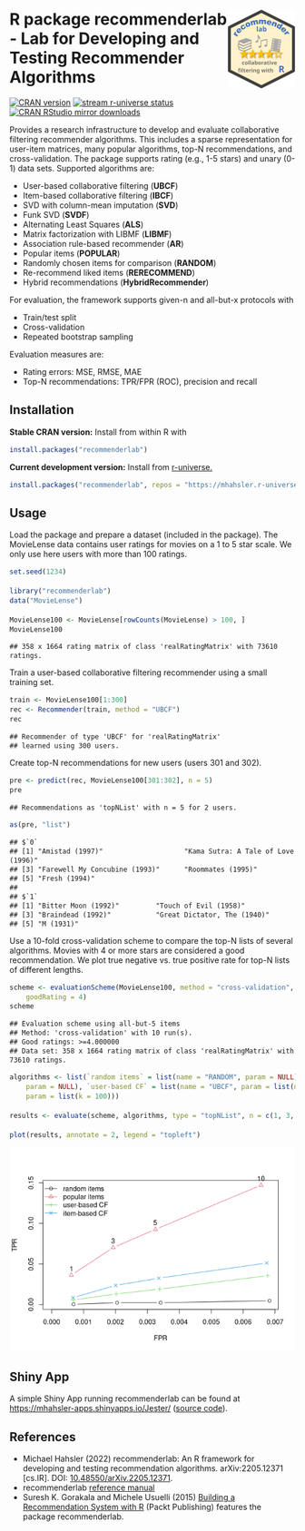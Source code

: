 
# <img src="man/figures/logo.svg" align="right" height="139" /> R package recommenderlab - Lab for Developing and Testing Recommender Algorithms

[![CRAN
version](http://www.r-pkg.org/badges/version/recommenderlab)](https://CRAN.R-project.org/package=recommenderlab)
[![stream r-universe
status](https://mhahsler.r-universe.dev/badges/recommenderlab)](https://mhahsler.r-universe.dev/ui#package:recommenderlab)
[![CRAN RStudio mirror
downloads](http://cranlogs.r-pkg.org/badges/recommenderlab)](https://CRAN.R-project.org/package=recommenderlab)

Provides a research infrastructure to develop and evaluate collaborative
filtering recommender algorithms. This includes a sparse representation
for user-item matrices, many popular algorithms, top-N recommendations,
and cross-validation. The package supports rating (e.g., 1-5 stars) and
unary (0-1) data sets. Supported algorithms are:

-   User-based collaborative filtering (**UBCF**)
-   Item-based collaborative filtering (**IBCF**)
-   SVD with column-mean imputation (**SVD**)
-   Funk SVD (**SVDF**)
-   Alternating Least Squares (**ALS**)
-   Matrix factorization with LIBMF (**LIBMF**)
-   Association rule-based recommender (**AR**)
-   Popular items (**POPULAR**)
-   Randomly chosen items for comparison (**RANDOM**)
-   Re-recommend liked items (**RERECOMMEND**)
-   Hybrid recommendations (**HybridRecommender**)

For evaluation, the framework supports given-n and all-but-x protocols
with

-   Train/test split
-   Cross-validation
-   Repeated bootstrap sampling

Evaluation measures are:

-   Rating errors: MSE, RMSE, MAE
-   Top-N recommendations: TPR/FPR (ROC), precision and recall

## Installation

**Stable CRAN version:** Install from within R with

``` r
install.packages("recommenderlab")
```

**Current development version:** Install from
[r-universe.](https://mhahsler.r-universe.dev/ui#package:recommenderlab)

``` r
install.packages("recommenderlab", repos = "https://mhahsler.r-universe.dev")
```

## Usage

Load the package and prepare a dataset (included in the package). The
MovieLense data contains user ratings for movies on a 1 to 5 star scale.
We only use here users with more than 100 ratings.

``` r
set.seed(1234)

library("recommenderlab")
data("MovieLense")

MovieLense100 <- MovieLense[rowCounts(MovieLense) > 100, ]
MovieLense100
```

    ## 358 x 1664 rating matrix of class 'realRatingMatrix' with 73610 ratings.

Train a user-based collaborative filtering recommender using a small
training set.

``` r
train <- MovieLense100[1:300]
rec <- Recommender(train, method = "UBCF")
rec
```

    ## Recommender of type 'UBCF' for 'realRatingMatrix' 
    ## learned using 300 users.

Create top-N recommendations for new users (users 301 and 302).

``` r
pre <- predict(rec, MovieLense100[301:302], n = 5)
pre
```

    ## Recommendations as 'topNList' with n = 5 for 2 users.

``` r
as(pre, "list")
```

    ## $`0`
    ## [1] "Amistad (1997)"                    "Kama Sutra: A Tale of Love (1996)"
    ## [3] "Farewell My Concubine (1993)"      "Roommates (1995)"                 
    ## [5] "Fresh (1994)"                     
    ## 
    ## $`1`
    ## [1] "Bitter Moon (1992)"         "Touch of Evil (1958)"      
    ## [3] "Braindead (1992)"           "Great Dictator, The (1940)"
    ## [5] "M (1931)"

Use a 10-fold cross-validation scheme to compare the top-N lists of
several algorithms. Movies with 4 or more stars are considered a good
recommendation. We plot true negative vs. true positive rate for top-N
lists of different lengths.

``` r
scheme <- evaluationScheme(MovieLense100, method = "cross-validation", k = 10, given = -5,
    goodRating = 4)
scheme
```

    ## Evaluation scheme using all-but-5 items
    ## Method: 'cross-validation' with 10 run(s).
    ## Good ratings: >=4.000000
    ## Data set: 358 x 1664 rating matrix of class 'realRatingMatrix' with 73610 ratings.

``` r
algorithms <- list(`random items` = list(name = "RANDOM", param = NULL), `popular items` = list(name = "POPULAR",
    param = NULL), `user-based CF` = list(name = "UBCF", param = list(nn = 3)), `item-based CF` = list(name = "IBCF",
    param = list(k = 100)))

results <- evaluate(scheme, algorithms, type = "topNList", n = c(1, 3, 5, 10), progress = FALSE)

plot(results, annotate = 2, legend = "topleft")
```

![](inst/README_files/TNR_vs_TPR-1.png)<!-- -->

## Shiny App

A simple Shiny App running recommenderlab can be found at
<https://mhahsler-apps.shinyapps.io/Jester/> ([source
code](https://github.com/mhahsler/recommenderlab/tree/master/Work/apps)).

## References

-   Michael Hahsler (2022) recommenderlab: An R framework for developing
    and testing recommendation algorithms. arXiv:2205.12371 \[cs.IR\].
    DOI:
    [10.48550/arXiv.2205.12371](https://doi.org/10.48550/arXiv.2205.12371).
-   recommenderlab [reference
    manual](https://CRAN.R-project.org/package=recommenderlab/recommenderlab.pdf)
-   Suresh K. Gorakala and Michele Usuelli (2015) [Building a
    Recommendation System with
    R](https://www.amazon.com/Building-Recommendation-System-Suresh-Gorakala/dp/1783554495)
    (Packt Publishing) features the package recommenderlab.
